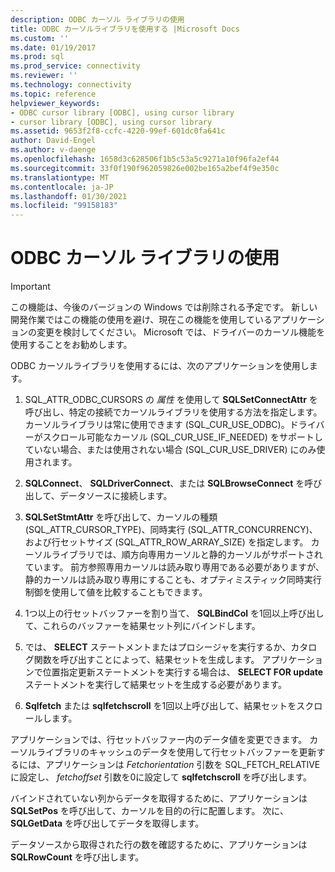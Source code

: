 ```yaml
---
description: ODBC カーソル ライブラリの使用
title: ODBC カーソルライブラリを使用する |Microsoft Docs
ms.custom: ''
ms.date: 01/19/2017
ms.prod: sql
ms.prod_service: connectivity
ms.reviewer: ''
ms.technology: connectivity
ms.topic: reference
helpviewer_keywords:
- ODBC cursor library [ODBC], using cursor library
- cursor library [ODBC], using cursor library
ms.assetid: 9653f2f8-ccfc-4220-99ef-601dc0fa641c
author: David-Engel
ms.author: v-daenge
ms.openlocfilehash: 1658d3c628506f1b5c53a5c9271a10f96fa2ef44
ms.sourcegitcommit: 33f0f190f962059826e002be165a2bef4f9e350c
ms.translationtype: MT
ms.contentlocale: ja-JP
ms.lasthandoff: 01/30/2021
ms.locfileid: "99158183"
---
```

# <a name="using-the-odbc-cursor-library"></a>ODBC カーソル ライブラリの使用
> [!IMPORTANT]  
>  この機能は、今後のバージョンの Windows では削除される予定です。 新しい開発作業ではこの機能の使用を避け、現在この機能を使用しているアプリケーションの変更を検討してください。 Microsoft では、ドライバーのカーソル機能を使用することをお勧めします。  
  
 ODBC カーソルライブラリを使用するには、次のアプリケーションを使用します。  
  
1.  SQL_ATTR_ODBC_CURSORS の *属性* を使用して **SQLSetConnectAttr** を呼び出し、特定の接続でカーソルライブラリを使用する方法を指定します。 カーソルライブラリは常に使用できます (SQL_CUR_USE_ODBC)。ドライバーがスクロール可能なカーソル (SQL_CUR_USE_IF_NEEDED) をサポートしていない場合、または使用されない場合 (SQL_CUR_USE_DRIVER) にのみ使用されます。  
  
2.  **SQLConnect**、 **SQLDriverConnect**、または **SQLBrowseConnect** を呼び出して、データソースに接続します。  
  
3.  **SQLSetStmtAttr** を呼び出して、カーソルの種類 (SQL_ATTR_CURSOR_TYPE)、同時実行 (SQL_ATTR_CONCURRENCY)、および行セットサイズ (SQL_ATTR_ROW_ARRAY_SIZE) を指定します。 カーソルライブラリでは、順方向専用カーソルと静的カーソルがサポートされています。 前方参照専用カーソルは読み取り専用である必要がありますが、静的カーソルは読み取り専用にすることも、オプティミスティック同時実行制御を使用して値を比較することもできます。  
  
4.  1つ以上の行セットバッファーを割り当て、 **SQLBindCol** を1回以上呼び出して、これらのバッファーを結果セット列にバインドします。  
  
5.  では、 **SELECT** ステートメントまたはプロシージャを実行するか、カタログ関数を呼び出すことによって、結果セットを生成します。 アプリケーションで位置指定更新ステートメントを実行する場合は、 **SELECT FOR update** ステートメントを実行して結果セットを生成する必要があります。  
  
6.  **Sqlfetch** または **sqlfetchscroll** を1回以上呼び出して、結果セットをスクロールします。  
  
 アプリケーションでは、行セットバッファー内のデータ値を変更できます。 カーソルライブラリのキャッシュのデータを使用して行セットバッファーを更新するには、アプリケーションは *Fetchorientation* 引数を SQL_FETCH_RELATIVE に設定し、 *fetchoffset* 引数を0に設定して **sqlfetchscroll** を呼び出します。  
  
 バインドされていない列からデータを取得するために、アプリケーションは **SQLSetPos** を呼び出して、カーソルを目的の行に配置します。 次に、 **SQLGetData** を呼び出してデータを取得します。  
  
 データソースから取得された行の数を確認するために、アプリケーションは **SQLRowCount** を呼び出します。
